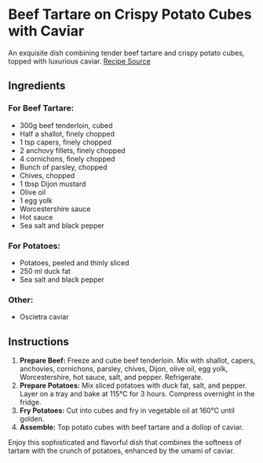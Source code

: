 # Beef Tartare on Crispy Potato Cubes with Caviar

An exquisite dish combining tender beef tartare and crispy potato cubes, topped with luxurious caviar. [Recipe Source](https://www.instagram.com/reel/CmcJUsmpP5Z/?utm_source=ig_web_copy_link)

## Ingredients

### For Beef Tartare:
- 300g beef tenderloin, cubed
- Half a shallot, finely chopped
- 1 tsp capers, finely chopped
- 2 anchovy fillets, finely chopped
- 4 cornichons, finely chopped
- Bunch of parsley, chopped
- Chives, chopped
- 1 tbsp Dijon mustard
- Olive oil
- 1 egg yolk
- Worcestershire sauce
- Hot sauce
- Sea salt and black pepper

### For Potatoes:
- Potatoes, peeled and thinly sliced
- 250 ml duck fat
- Sea salt and black pepper

### Other:
- Oscietra caviar

## Instructions

1. **Prepare Beef:** Freeze and cube beef tenderloin. Mix with shallot, capers, anchovies, cornichons, parsley, chives, Dijon, olive oil, egg yolk, Worcestershire, hot sauce, salt, and pepper. Refrigerate.
2. **Prepare Potatoes:** Mix sliced potatoes with duck fat, salt, and pepper. Layer on a tray and bake at 115°C for 3 hours. Compress overnight in the fridge.
3. **Fry Potatoes:** Cut into cubes and fry in vegetable oil at 160°C until golden.
4. **Assemble:** Top potato cubes with beef tartare and a dollop of caviar.

Enjoy this sophisticated and flavorful dish that combines the softness of tartare with the crunch of potatoes, enhanced by the umami of caviar.
